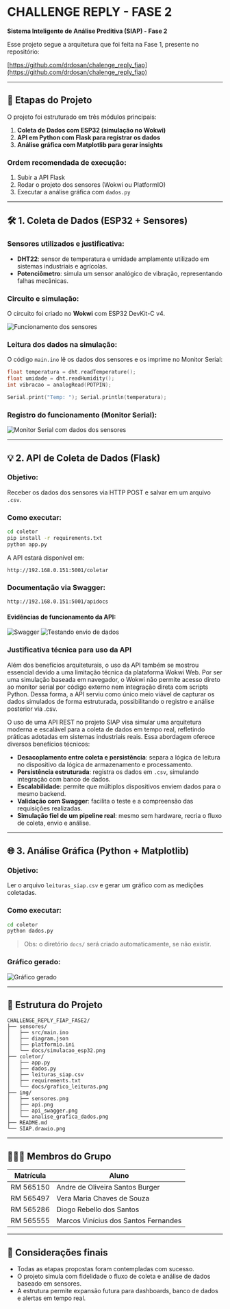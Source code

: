 # CHALLENGE REPLY - FASE 2

**Sistema Inteligente de Análise Preditiva (SIAP) - Fase 2**

Esse projeto segue a arquitetura que foi feita na Fase 1, presente no repositório:

[https://github.com/drdosan/chalenge_reply_fiap](https://github.com/drdosan/chalenge_reply_fiap)

---

## 📅 Etapas do Projeto

O projeto foi estruturado em três módulos principais:

1. **Coleta de Dados com ESP32 (simulação no Wokwi)**
2. **API em Python com Flask para registrar os dados**
3. **Análise gráfica com Matplotlib para gerar insights**

### Ordem recomendada de execução:

1. Subir a API Flask
2. Rodar o projeto dos sensores (Wokwi ou PlatformIO)
3. Executar a análise gráfica com `dados.py`

---

## 🛠️ 1. Coleta de Dados (ESP32 + Sensores)

### Sensores utilizados e justificativa:

* **DHT22**: sensor de temperatura e umidade amplamente utilizado em sistemas industriais e agrícolas.
* **Potenciômetro**: simula um sensor analógico de vibração, representando falhas mecânicas.

### Circuito e simulação:

O circuito foi criado no **Wokwi** com ESP32 DevKit-C v4.

![Funcionamento dos sensores](img/sensores.png)

### Leitura dos dados na simulação:

O código `main.ino` lê os dados dos sensores e os imprime no Monitor Serial:

```cpp
float temperatura = dht.readTemperature();
float umidade = dht.readHumidity();
int vibracao = analogRead(POTPIN);

Serial.print("Temp: "); Serial.println(temperatura);
```

### Registro do funcionamento (Monitor Serial):

![Monitor Serial com dados dos sensores](img/sensores.png)

---

## 💡 2. API de Coleta de Dados (Flask)

### Objetivo:

Receber os dados dos sensores via HTTP POST e salvar em um arquivo `.csv`.

### Como executar:

```bash
cd coletor
pip install -r requirements.txt
python app.py
```

A API estará disponível em:

```
http://192.168.0.151:5001/coletar
```

### Documentação via Swagger:

```
http://192.168.0.151:5001/apidocs
```

#### Evidências de funcionamento da API:

![Swagger](img/api_swagger.png)
![Testando envio de dados](img/api.png)

### Justificativa técnica para uso da API

Além dos benefícios arquiteturais, o uso da API também se mostrou essencial devido a uma limitação técnica da plataforma Wokwi Web. Por ser uma simulação baseada em navegador, o Wokwi não permite acesso direto ao monitor serial por código externo nem integração direta com scripts Python. Dessa forma, a API serviu como único meio viável de capturar os dados simulados de forma estruturada, possibilitando o registro e análise posterior via .csv.

O uso de uma API REST no projeto SIAP visa simular uma arquitetura moderna e escalável para a coleta de dados em tempo real, refletindo práticas adotadas em sistemas industriais reais. Essa abordagem oferece diversos benefícios técnicos:

* **Desacoplamento entre coleta e persistência**: separa a lógica de leitura no dispositivo da lógica de armazenamento e processamento.
* **Persistência estruturada**: registra os dados em `.csv`, simulando integração com banco de dados.
* **Escalabilidade**: permite que múltiplos dispositivos enviem dados para o mesmo backend.
* **Validação com Swagger**: facilita o teste e a compreensão das requisições realizadas.
* **Simulação fiel de um pipeline real**: mesmo sem hardware, recria o fluxo de coleta, envio e análise.


---

## 🌐 3. Análise Gráfica (Python + Matplotlib)

### Objetivo:

Ler o arquivo `leituras_siap.csv` e gerar um gráfico com as medições coletadas.

### Como executar:

```bash
cd coletor
python dados.py
```

> Obs: o diretório `docs/` será criado automaticamente, se não existir.

### Gráfico gerado:

![Gráfico gerado](img/analise_grafica_dados.png)

---

## 📁 Estrutura do Projeto

```
CHALLENGE_REPLY_FIAP_FASE2/
├── sensores/
│   ├── src/main.ino
│   ├── diagram.json
│   ├── platformio.ini
│   └── docs/simulacao_esp32.png
├── coletor/
│   ├── app.py
│   ├── dados.py
│   ├── leituras_siap.csv
│   ├── requirements.txt
│   └── docs/grafico_leituras.png
├── img/
│   ├── sensores.png
│   ├── api.png
│   ├── api_swagger.png
│   └── analise_grafica_dados.png
├── README.md
└── SIAP.drawio.png
```

---

## 🧑‍🤝‍🧑 Membros do Grupo

| Matrícula                 | Aluno               						  |
|---------------------------|---------------------------------------------|
|        RM 565150          | Andre de Oliveira Santos Burger			  |
|        RM 565497          | Vera Maria Chaves de Souza				  | 
|        RM 565286          | Diogo Rebello dos Santos					  |
|        RM 565555          | Marcos Vinícius dos Santos Fernandes		  |

---

## 🚀 Considerações finais

* Todas as etapas propostas foram contempladas com sucesso.
* O projeto simula com fidelidade o fluxo de coleta e análise de dados baseado em sensores.
* A estrutura permite expansão futura para dashboards, banco de dados e alertas em tempo real.
